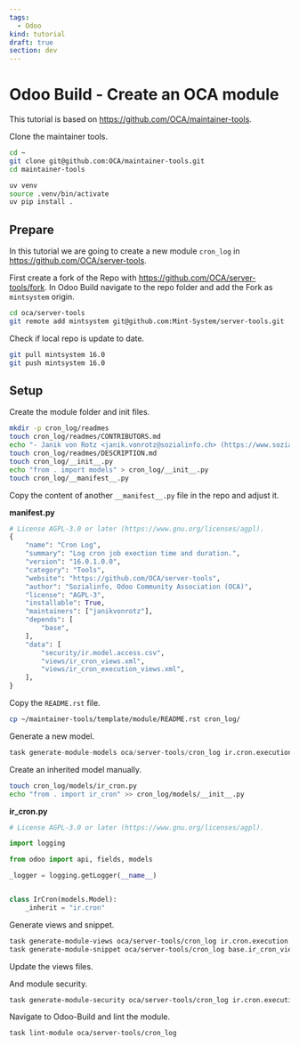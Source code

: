 ```yaml
---
tags:
  - Odoo
kind: tutorial
draft: true
section: dev
---
```

# Odoo Build - Create an OCA module

This tutorial is based on <https://github.com/OCA/maintainer-tools>.

Clone the maintainer tools.

```bash
cd ~
git clone git@github.com:OCA/maintainer-tools.git
cd maintainer-tools
```

```bash
uv venv
source .venv/bin/activate
uv pip install .
```

## Prepare

In this tutorial we are going to create a new module `cron_log` in <https://github.com/OCA/server-tools>.

First create a fork of the Repo with <https://github.com/OCA/server-tools/fork>. In Odoo Build navigate to the repo folder and add the Fork as `mintsystem` origin.

```bash
cd oca/server-tools
git remote add mintsystem git@github.com:Mint-System/server-tools.git
```

Check if local repo is update to date.

```bash
git pull mintsystem 16.0
git push mintsystem 16.0
```

## Setup

Create the module folder and init files.

```bash
mkdir -p cron_log/readmes
touch cron_log/readmes/CONTRIBUTORS.md
echo "- Janik von Rotz <janik.vonrotz@sozialinfo.ch> (https://www.sozialinfo.ch/)" > cron_log/readmes/CONTRIBUTORS.md
touch cron_log/readmes/DESCRIPTION.md
touch cron_log/__init__.py
echo "from . import models" > cron_log/__init__.py
touch cron_log/__manifest__.py
```

Copy the content of another `__manifest__.py` file in the repo and adjust it.

**__manifest__.py**

```python
# License AGPL-3.0 or later (https://www.gnu.org/licenses/agpl).
{
    "name": "Cron Log",
    "summary": "Log cron job exection time and duration.",
    "version": "16.0.1.0.0",
    "category": "Tools",
    "website": "https://github.com/OCA/server-tools",
    "author": "Sozialinfo, Odoo Community Association (OCA)",
    "license": "AGPL-3",
    "installable": True,
    "maintainers": ["janikvonrotz"],
    "depends": [
        "base",
    ],
    "data": [
        "security/ir.model.access.csv",
        "views/ir_cron_views.xml",
        "views/ir_cron_execution_views.xml",
    ],
}
```

Copy the `README.rst` file.

```bash
cp ~/maintainer-tools/template/module/README.rst cron_log/
```

Generate a new model.

```python
task generate-module-models oca/server-tools/cron_log ir.cron.execution
```

Create an inherited model manually.

```bash
touch cron_log/models/ir_cron.py
echo "from . import ir_cron" >> cron_log/models/__init__.py
```

**ir_cron.py**

```python
# License AGPL-3.0 or later (https://www.gnu.org/licenses/agpl).

import logging

from odoo import api, fields, models

_logger = logging.getLogger(__name__)


class IrCron(models.Model):
    _inherit = "ir.cron"
```

Generate views and snippet.

```bash
task generate-module-views oca/server-tools/cron_log ir.cron.execution
task generate-module-snippet oca/server-tools/cron_log base.ir_cron_view_form
```

Update the views files.

And module security.

```bash
task generate-module-security oca/server-tools/cron_log ir.cron.execution
```

Navigate to Odoo-Build and lint the module.

```bash
task lint-module oca/server-tools/cron_log
```